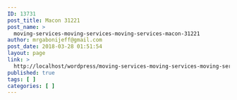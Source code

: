 ```yaml
---
ID: 13731
post_title: Macon 31221
post_name: >
  moving-services-moving-services-moving-services-macon-31221
author: mrgabonijeff@gmail.com
post_date: 2018-03-28 01:51:54
layout: page
link: >
  http://localhost/wordpress/moving-services-moving-services-moving-services-macon-31221/
published: true
tags: [ ]
categories: [ ]
---
```

